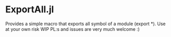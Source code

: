 # ExportAll.jl

Provides a simple macro that exports all symbol of a module (export *). Use at your own risk WIP PL:s and issues are very much welcome :)
